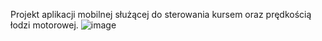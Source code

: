 Projekt aplikacji mobilnej służącej do
sterowania kursem oraz prędkością łodzi motorowej. 
![image](https://user-images.githubusercontent.com/94014639/224508393-d5709012-2af7-4d49-85bb-be1609b70321.png)
